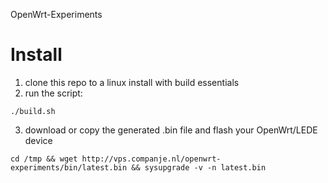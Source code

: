 OpenWrt-Experiments

# Install
1. clone this repo to a linux install with build essentials
2. run the script:
```
./build.sh
```
3. download or copy the generated .bin file and flash your OpenWrt/LEDE device
```
cd /tmp && wget http://vps.companje.nl/openwrt-experiments/bin/latest.bin && sysupgrade -v -n latest.bin
```
